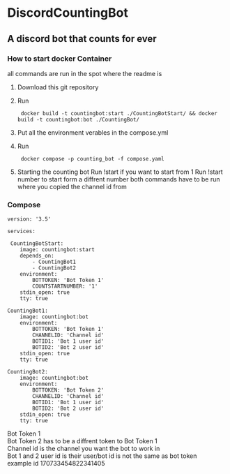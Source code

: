 # DiscordCountingBot
## A discord bot that counts for ever

### How to start docker Container

all commands are run in the spot where the readme is

1. Download this git repository
2. Run
   
        docker build -t countingbot:start ./CountingBotStart/ && docker build -t countingbot:bot ./CountingBot/
4. Put all the environment verables in the compose.yml
5. Run
   
        docker compose -p counting_bot -f compose.yaml
6. Starting the counting bot Run !start if you want to start from 1 Run !start number to start form a diffrent number
   both commands have to be run where you copied the channel id from

### Compose

    version: '3.5'

    services:

     CountingBotStart:
        image: countingbot:start
        depends_on:
            - CountingBot1
            - CountingBot2
        environment:
            BOTTOKEN: 'Bot Token 1'
            COUNTSTARTNUMBER: '1'
        stdin_open: true
        tty: true
      
    CountingBot1:
        image: countingbot:bot
        environment:
            BOTTOKEN: 'Bot Token 1'
            CHANNELID: 'Channel id'
            BOTID1: 'Bot 1 user id'
            BOTID2: 'Bot 2 user id'
        stdin_open: true
        tty: true
    
    CountingBot2:
        image: countingbot:bot
        environment:
            BOTTOKEN: 'Bot Token 2'
            CHANNELID: 'Channel id'
            BOTID1: 'Bot 1 user id'
            BOTID2: 'Bot 2 user id'
        stdin_open: true
        tty: true

Bot Token 1<br>
Bot Token 2 has to be a diffrent token to Bot Token 1<br>
Channel id is the channel you want the bot to work in<br>
Bot 1 and 2 user id is their user/bot id is not the same as bot token<br>
example id 170733454822341405
